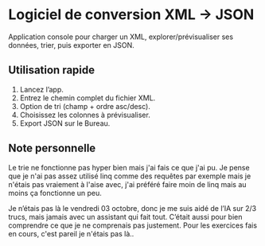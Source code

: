 ﻿# Logiciel de conversion XML → JSON

Application console pour charger un XML, explorer/prévisualiser ses données, trier, puis exporter en JSON.

## Utilisation rapide
1. Lancez l’app.
2. Entrez le chemin complet du fichier XML.
3. Option de tri (champ + ordre asc/desc).
4. Choisissez les colonnes à prévisualiser.
5. Export JSON sur le Bureau.

## Note personnelle
Le trie ne fonctionne pas hyper bien mais j'ai fais ce que j'ai pu. Je pense que je n'ai pas assez utilisé linq comme des requêtes par exemple mais je n'étais pas vraiement à l'aise avec, j'ai préféré faire moin de linq mais au moins ça fonctionne un peu. 

Je n’étais pas là le vendredi 03 octobre, donc je me suis aidé de l’IA sur 2/3 trucs, mais jamais avec un assistant qui fait tout. C’était aussi pour bien comprendre ce que je ne comprenais pas justement.
Pour les exercices fais en cours, c'est pareil je n'étais pas là.. 